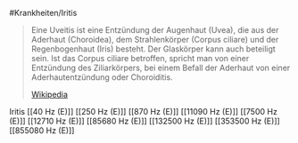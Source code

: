 #Krankheiten/Iritis

> Eine Uveitis ist eine Entzündung der  Augenhaut (Uvea), die aus der Aderhaut (Choroidea), dem Strahlenkörper (Corpus ciliare) und der Regenbogenhaut (Iris) besteht. Der Glaskörper kann auch beteiligt sein. Ist das Corpus ciliare betroffen, spricht man von einer Entzündung des Ziliarkörpers, bei einem Befall der Aderhaut von einer Aderhautentzündung oder Choroiditis.
>
> [Wikipedia](https://de.wikipedia.org/wiki/Uveitis)

Iritis
[[40 Hz (E)]]
[[250 Hz (E)]]
[[870 Hz (E)]]
[[11090 Hz (E)]]
[[7500 Hz (E)]]
[[12710 Hz (E)]]
[[85680 Hz (E)]]
[[132500 Hz (E)]]
[[353500 Hz (E)]]
[[855080 Hz (E)]]
